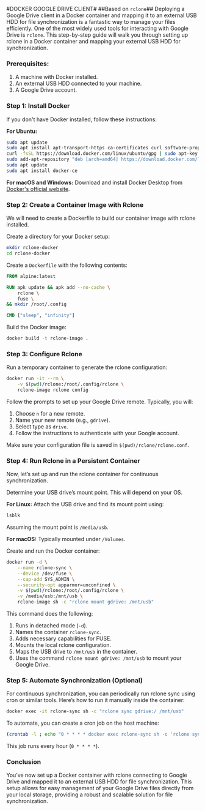 #DOCKER GOOGLE DRIVE CLIENT#
##Based on ```rclone```##
Deploying a Google Drive client in a Docker container and mapping it to an external USB HDD for file synchronization is a fantastic way to manage your files efficiently. One of the most widely used tools for interacting with Google Drive is `rclone`. This step-by-step guide will walk you through setting up rclone in a Docker container and mapping your external USB HDD for synchronization.

### Prerequisites:
1. A machine with Docker installed.
2. An external USB HDD connected to your machine.
3. A Google Drive account.

### Step 1: Install Docker

If you don't have Docker installed, follow these instructions:

**For Ubuntu:**
```sh
sudo apt update
sudo apt install apt-transport-https ca-certificates curl software-properties-common
curl -fsSL https://download.docker.com/linux/ubuntu/gpg | sudo apt-key add -
sudo add-apt-repository "deb [arch=amd64] https://download.docker.com/linux/ubuntu $(lsb_release -cs) stable"
sudo apt update
sudo apt install docker-ce
```

**For macOS and Windows:**
Download and install Docker Desktop from [Docker's official website](https://www.docker.com/products/docker-desktop).

### Step 2: Create a Container Image with Rclone

We will need to create a Dockerfile to build our container image with rclone installed.

Create a directory for your Docker setup:
```sh
mkdir rclone-docker
cd rclone-docker
```

Create a `Dockerfile` with the following contents:
```dockerfile
FROM alpine:latest

RUN apk update && apk add --no-cache \
    rclone \
    fuse \
&& mkdir /root/.config

CMD ["sleep", "infinity"]
```

Build the Docker image:
```sh
docker build -t rclone-image .
```

### Step 3: Configure Rclone

Run a temporary container to generate the rclone configuration:
```sh
docker run -it --rm \
    -v $(pwd)/rclone:/root/.config/rclone \
    rclone-image rclone config
```

Follow the prompts to set up your Google Drive remote. Typically, you will:
1. Choose `n` for a new remote.
2. Name your new remote (e.g., `gdrive`).
3. Select type as `drive`.
4. Follow the instructions to authenticate with your Google account.

Make sure your configuration file is saved in `$(pwd)/rclone/rclone.conf`.

### Step 4: Run Rclone in a Persistent Container

Now, let’s set up and run the rclone container for continuous synchronization.

Determine your USB drive’s mount point. This will depend on your OS.

**For Linux:**
Attach the USB drive and find its mount point using:
```sh
lsblk
```
Assuming the mount point is `/media/usb`.

**For macOS:**
Typically mounted under `/Volumes`.

Create and run the Docker container:
```sh
docker run -d \
    --name rclone-sync \
    --device /dev/fuse \
    --cap-add SYS_ADMIN \
    --security-opt apparmor=unconfined \
    -v $(pwd)/rclone:/root/.config/rclone \
    -v /media/usb:/mnt/usb \
    rclone-image sh -c "rclone mount gdrive: /mnt/usb"
```

This command does the following:
1. Runs in detached mode (`-d`).
2. Names the container `rclone-sync`.
3. Adds necessary capabilities for FUSE.
4. Mounts the local rclone configuration.
5. Maps the USB drive to `/mnt/usb` in the container.
6. Uses the command `rclone mount gdrive: /mnt/usb` to mount your Google Drive.

### Step 5: Automate Synchronization (Optional)

For continuous synchronization, you can periodically run rclone sync using cron or similar tools. Here’s how to run it manually inside the container:
```sh
docker exec -it rclone-sync sh -c "rclone sync gdrive:/ /mnt/usb"
```

To automate, you can create a cron job on the host machine:
```sh
(crontab -l ; echo "0 * * * * docker exec rclone-sync sh -c 'rclone sync gdrive:/ /mnt/usb'") | crontab -
```

This job runs every hour (`0 * * * *`).

### Conclusion

You’ve now set up a Docker container with rclone connecting to Google Drive and mapped it to an external USB HDD for file synchronization. This setup allows for easy management of your Google Drive files directly from your local storage, providing a robust and scalable solution for file synchronization.
